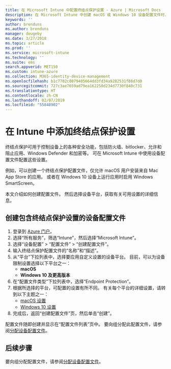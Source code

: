 ```yaml
---
title: 在 Microsoft Intune 中配置终结点保护设置 - Azure | Microsoft Docs
description: 在 Microsoft Intune 中创建 macOS 或 Windows 10 设备配置文件时，创建终结点保护设置。
keywords: ''
author: brenduns
ms.author: brenduns
manager: dougeby
ms.date: 3/27/2018
ms.topic: article
ms.prod: ''
ms.service: microsoft-intune
ms.technology: ''
ms.suite: ems
search.appverid: MET150
ms.custom: intune-azure
ms.collection: M365-identity-device-management
ms.openlocfilehash: b1c7702c8079405664dd3fd34a9282531f88d7d0
ms.sourcegitcommit: 727c3ae7659ad79ea162250d234d7730f840c731
ms.translationtype: HT
ms.contentlocale: zh-CN
ms.lasthandoff: 02/07/2019
ms.locfileid: "55848902"
---
```

# <a name="add-endpoint-protection-settings-in-intune"></a>在 Intune 中添加终结点保护设置

终结点保护可用于控制设备上的各种安全功能，包括防火墙、bitlocker、允许和阻止应用、Windows Defender 和加密等。 可在 Microsoft Intune 中使用设备配置文件配置这些设置。

例如，可以创建一个终结点保护配置文件，仅允许 macOS 用户安装来自 Mac App Store 的应用。 或者在 Windows 10 设备上运行应用时启用 Windows SmartScreen。

本文介绍如何创建配置文件。 然后选择设备平台，获取有关可用设置的详细信息。

## <a name="create-a-device-profile-containing-endpoint-protection-settings"></a>创建包含终结点保护设置的设备配置文件

1. 登录到 [Azure 门户](https://portal.azure.com)。
2. 选择“所有服务”，筛选“Intune”，然后选择“Microsoft Intune”。
3. 选择“设备配置” > “配置文件” > “创建配置文件”。
4. 输入终结点保护配置文件的“名称”和“描述”。
5. 从“平台”下拉列表中，选择要应用自定义设置的设备平台。 目前，可以为设备限制设置选择以下平台之一：
   - **macOS**
   - **Windows 10 及更高版本**
6. 在“配置文件类型”下拉列表中，选择“Endpoint Protection”。 
7. 根据所选择的平台，可配置的设置有所不同。 有关每个平台的详细设置，请转到以下主题之一：
   - [macOS 设置](endpoint-protection-macos.md)
   - [Windows 10 设置](endpoint-protection-windows-10.md)
8. 完成后，返回“创建配置文件”页，然后单击“创建”。

配置文件随即创建并显示在“配置文件列表”页中。 要向组分配此配置文件，请参阅[分配设备配置文件](device-profile-assign.md)。

## <a name="next-steps"></a>后续步骤
要向组分配配置文件，请参阅[分配设备配置文件](device-profile-assign.md)。
